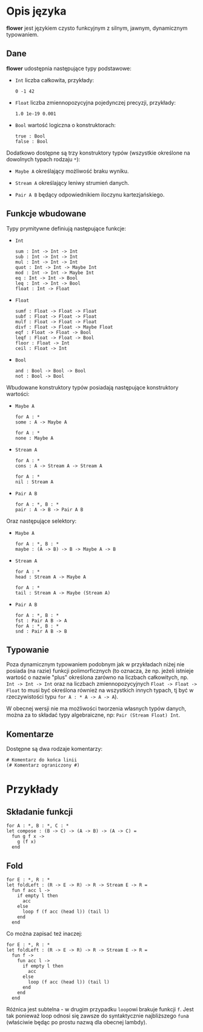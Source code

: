 # Opis języka


**flower** jest językiem czysto funkcyjnym z silnym, jawnym, dynamicznym typowaniem.


## Dane


**flower** udostępnia następujące typy podstawowe:


  * `Int` liczba całkowita, przykłady:


        0 -1 42


  * `Float` liczba zmiennopozycyjna pojedynczej precyzji, przykłady:


        1.0 1e-19 0.001


  * `Bool` wartość logiczna o konstruktorach:


        true : Bool
        false : Bool


Dodatkowo dostępne są trzy konstruktory typów (wszystkie określone na dowolnych
typach rodzaju `*`):


  * `Maybe A` określający możliwość braku wyniku.


  * `Stream A` określający leniwy strumień danych.


  * `Pair A B` będący odpowiednikiem iloczynu kartezjańskiego.


## Funkcje wbudowane


Typy prymitywne definiują następujące funkcje:


  * `Int`


        sum : Int -> Int -> Int
        sub : Int -> Int -> Int
        mul : Int -> Int -> Int
        quot : Int -> Int -> Maybe Int
        mod : Int -> Int -> Maybe Int
        eq : Int -> Int -> Bool
        leq : Int -> Int -> Bool
        float : Int -> Float


  * `Float`


        sumf : Float -> Float -> Float
        subf : Float -> Float -> Float
        mulf : Float -> Float -> Float
        divf : Float -> Float -> Maybe Float
        eqf : Float -> Float -> Bool
        leqf : Float -> Float -> Bool
        floor : Float -> Int
        ceil : Float -> Int


  * `Bool`


        and : Bool -> Bool -> Bool
        not : Bool -> Bool


Wbudowane konstruktory typów posiadają następujące konstruktory wartości:


  * `Maybe A`


        for A : *
        some : A -> Maybe A

        for A : *
        none : Maybe A


  * `Stream A`


        for A : *
        cons : A -> Stream A -> Stream A

        for A : *
        nil : Stream A


  * `Pair A B`


        for A : *, B : *
        pair : A -> B -> Pair A B


Oraz następujące selektory:


  * `Maybe A`


        for A : *, B : *
        maybe : (A -> B) -> B -> Maybe A -> B


  * `Stream A`


        for A : *
        head : Stream A -> Maybe A

        for A : *
        tail : Stream A -> Maybe (Stream A)


  * `Pair A B`


        for A : *, B : *
        fst : Pair A B -> A
        for A : *, B : *
        snd : Pair A B -> B


## Typowanie


Poza dynamicznym typowaniem podobnym jak w przykładach niżej nie posiada
(na razie) funkcji polimorficznych (to oznacza, że np. jeżeli istnieje wartość
o nazwie "plus" określona zarówno na liczbach całkowitych, np. `Int -> Int -> Int`
oraz na liczbach zmiennopozycyjnych `Float -> Float -> Float` to musi
być określona również na wszystkich innych typach, tj być w rzeczywistości typu
`for A : * A -> A -> A`).


W obecnej wersji nie ma możliwości tworzenia własnych typów danych,
można za to składać typy algebraiczne, np: `Pair (Stream Float) Int`.


## Komentarze


Dostępne są dwa rodzaje komentarzy:


    # Komentarz do końca linii
    (# Komentarz ograniczony #)


# Przykłady


## Składanie funkcji


    for A : *, B : *, C : *
    let compose : (B -> C) -> (A -> B) -> (A -> C) =
      fun g f x ->
        g (f x)
      end


## Fold


    for E : *, R : *
    let foldLeft : (R -> E -> R) -> R -> Stream E -> R =
      fun f acc l ->
        if empty l then
          acc
        else
          loop f (f acc (head l)) (tail l)
        end
      end


Co można zapisać też inaczej:


    for E : *, R : *
    let foldLeft : (R -> E -> R) -> R -> Stream E -> R =
      fun f ->
        fun acc l ->
          if empty l then
            acc
          else
            loop (f acc (head l)) (tail l)
          end
        end
      end


Różnica jest subtelna - w drugim przypadku `loop`owi brakuje funkcji `f`.
Jest tak ponieważ loop odnosi się zawsze do syntaktycznie najbliższego `fun`a
(właściwie będąc po prostu nazwą dla obecnej lambdy).

